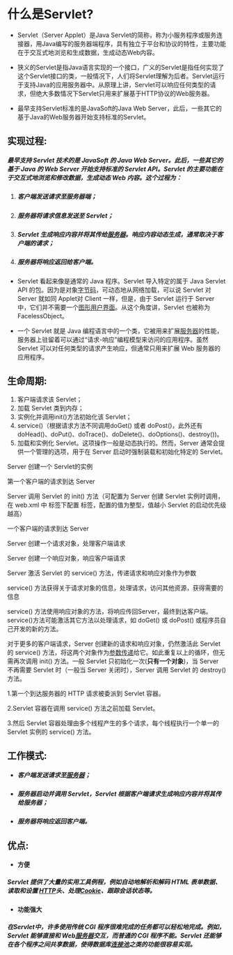# 什么是Servlet?

- Servlet（Server Applet）是Java Servlet的简称，称为小服务程序或服务连接器，用Java编写的服务器端程序，具有独立于平台和协议的特性，主要功能在于交互式地浏览和生成数据，生成动态Web内容。

- 狭义的Servlet是指Java语言实现的一个接口，广义的Servlet是指任何实现了这个Servlet接口的类，一般情况下，人们将Servlet理解为后者。Servlet运行于支持Java的应用服务器中。从原理上讲，Servlet可以响应任何类型的请求，但绝大多数情况下Servlet只用来扩展基于HTTP协议的Web服务器。


- 最早支持Servlet标准的是JavaSoft的Java Web Server，此后，一些其它的基于Java的Web服务器开始支持标准的Servlet。

## 实现过程:

#####     最早支持 Servlet 技术的是 JavaSoft 的 Java Web Server。此后，一些其它的基于 Java 的 Web Server 开始支持标准的 Servlet API。Servlet 的主要功能在于交互式地浏览和修改数据，生成动态 Web 内容。这个过程为：

1. ##### 客户端发送请求至服务器端；

2. ##### 服务器将请求信息发送至 Servlet；

3. ##### Servlet 生成响应内容并将其传给[服务器](https://baike.baidu.com/item/服务器?fromModule=lemma_inlink)。响应内容动态生成，通常取决于客户端的请求；

4. ##### 服务器将响应返回给客户端。

- Servlet 看起来像是通常的 Java 程序。Servlet 导入特定的属于 Java Servlet API 的包。因为是对象[字节码](https://baike.baidu.com/item/字节码?fromModule=lemma_inlink)，可动态地从网络加载，可以说 Servlet 对 Server 就如同 Applet对 Client 一样，但是，由于 Servlet 运行于 Server 中，它们并不需要一个[图形用户界面](https://baike.baidu.com/item/图形用户界面?fromModule=lemma_inlink)。从这个角度讲，Servlet 也被称为 FacelessObject。

- 一个 Servlet 就是 Java 编程语言中的一个类，它被用来扩展[服务器](https://baike.baidu.com/item/服务器?fromModule=lemma_inlink)的性能，服务器上驻留着可以通过“请求-响应”编程模型来访问的应用程序。虽然 Servlet 可以对任何类型的请求产生响应，但通常只用来扩展 Web 服务器的应用程序。

## 生命周期:

1. 客户端请求该 Servlet；
2. 加载 Servlet 类到内存；
3. 实例化并调用init()方法初始化该 Servlet；
4. service()（根据请求方法不同调用doGet() 或者 doPost()，此外还有doHead()、doPut()、doTrace()、doDelete()、doOptions()、destroy())。
5. 加载和实例化 Servlet。这项操作一般是动态执行的。然而，Server 通常会提供一个管理的选项，用于在 Server 启动时强制装载和初始化特定的 Servlet。

Server 创建一个 Servlet的实例

第一个客户端的请求到达 Server

Server 调用 Servlet 的 init() 方法（可配置为 Server 创建 Servlet 实例时调用，在 web.xml 中 标签下配置 标签，配置的值为整型，值越小 Servlet 的启动优先级越高）

一个客户端的请求到达 Server

Server 创建一个请求对象，处理客户端请求

Server 创建一个响应对象，响应客户端请求

Server 激活 Servlet 的 service() 方法，传递请求和响应对象作为参数

service() 方法获得关于请求对象的信息，处理请求，访问其他资源，获得需要的信息

service() 方法使用响应对象的方法，将响应传回Server，最终到达客户端。service()方法可能激活其它方法以处理请求，如 doGet() 或 doPost() 或程序员自己开发的新的方法。

对于更多的客户端请求，Server 创建新的请求和响应对象，仍然激活此 Servlet 的 service() 方法，将这两个对象作为[参数传递](https://baike.baidu.com/item/参数传递?fromModule=lemma_inlink)给它。如此重复以上的循环，但无需再次调用 init() 方法。一般 Servlet 只初始化一次(**只有一个对象**)，当 Server 不再需要 Servlet 时（一般当 Server 关闭时），Server 调用 Servlet 的 destroy() 方法。

1.第一个到达服务器的 HTTP 请求被委派到 Servlet 容器。

2.Servlet 容器在调用 service() 方法之前加载 Servlet。

3.然后 Servlet 容器处理由多个线程产生的多个请求，每个线程执行一个单一的 Servlet 实例的 service() 方法。

## 工作模式:

- ##### 客户端发送请求至[服务器](https://baike.baidu.com/item/服务器?fromModule=lemma_inlink)；

- ##### 服务器启动并调用 Servlet，Servlet 根据客户端请求生成响应内容并将其传给服务器；

- ##### 服务器将响应返回客户端。

## 优点:

- #### 方便

##### Servlet 提供了大量的实用工具例程，例如自动地解析和解码 HTML 表单数据、读取和设置 [HTTP](https://baike.baidu.com/item/HTTP?fromModule=lemma_inlink)头、处理[Cookie](https://baike.baidu.com/item/Cookie?fromModule=lemma_inlink)、跟踪会话状态等。

- #### 功能强大

##### 在Servlet中，许多使用传统 CGI 程序很难完成的任务都可以轻松地完成。例如，Servlet 能够直接和 Web[服务器](https://baike.baidu.com/item/服务器?fromModule=lemma_inlink)交互，而普通的 CGI 程序不能。Servlet 还能够在各个程序之间共享数据，使得数据库[连接池](https://baike.baidu.com/item/连接池?fromModule=lemma_inlink)之类的功能很容易实现。